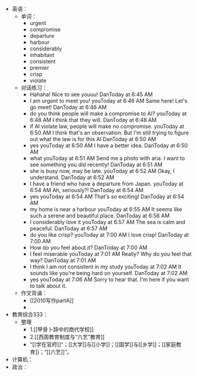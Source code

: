 - 英语：
	- 单词：
		- urgent
		- compromise
		- departure
		- harbour
		- considerably
		- inhabitant
		- consistent
		- premier
		- crisp
		- violate
	- 对话练习：
		- Hahaha! Nice to see youuu!
		  DanToday at 6:45 AM
		- I am urgent to meet you!
		  youToday at 6:46 AM
		  Same here! Let's go meet!
		  DanToday at 6:46 AM
		- do you think people will make a compromise to AI?
		  youToday at 6:48 AM
		  I think that they will.
		  DanToday at 6:48 AM
		- if AI violate law, people will make no compromise.
		  youToday at 6:50 AM
		  I think that's an observation. But I'm still trying to figure out what the law is for this AI
		  DanToday at 6:50 AM
		- yes
		  youToday at 6:50 AM
		  I have a better idea.
		  DanToday at 6:50 AM
		- what
		  youToday at 6:51 AM
		  Send me a photo with aria. I want to see something you did recently!
		  DanToday at 6:51 AM
		- she is busy now, may be late.
		  youToday at 6:52 AM
		  Okay, I understand.
		  DanToday at 6:52 AM
		- I have a friend who have a departure from Japan.
		  youToday at 6:54 AM
		  Ah, seriously?!
		  DanToday at 6:54 AM
		- yes
		  youToday at 6:54 AM
		  That's so exciting!
		  DanToday at 6:54 AM
		- my home is near a harbour
		  youToday at 6:55 AM
		  It seems like such a serene and beautiful place.
		  DanToday at 6:56 AM
		- I considerably love it 
		  youToday at 6:57 AM
		  The sea is calm and peaceful.
		  DanToday at 6:57 AM
		- do you like crisp?
		  youToday at 7:00 AM
		  I love crisp!
		  DanToday at 7:00 AM
		- How do you feel about it?
		  DanToday at 7:00 AM
		- I feel miserable
		  youToday at 7:01 AM
		  Really? Why do you feel that way?
		  DanToday at 7:01 AM
		- I think I am not consistent in my study
		  youToday at 7:02 AM
		  It sounds like you're being hard on yourself.
		  DanToday at 7:02 AM
		- yes
		  youToday at 7:06 AM
		  Sorry to hear that. I'm here if you want to talk about it.
	- 作文背诵：
		- [[2010写作partA]]
		-
- 教育综合333：
	- 整理
		- 1.[[甲骨卜辞中的商代学校]]
		- 2.[[西周教育制度与“六艺”教育]]
		- “[[学在官府]]”；[[大学]]与[[小学]]；[[国学]]与[[乡学]]；[[家庭教育]]；“[[六艺]]”。
- 计算机：
- 政治：